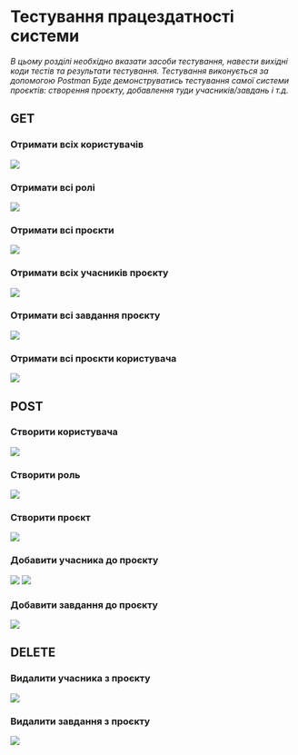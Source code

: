 # Тестування працездатності системи

*В цьому розділі необхідно вказати засоби тестування, навести вихідні коди тестів та результати тестування.*
*Тестування виконується за допомогою Postman*
*Буде демонструватись тестування самої системи проєктів: створення проєкту, добавлення туди учасників/завдань і т.д.*

## GET

### Отримати всіх користувачів

![](./images/all-users.jpg)

### Отримати всі ролі

![](./images/all-roles.jpg)

### Отримати всі проєкти

![](./images/all-projects.jpg)

### Отримати всіх учасників проєкту

![](./images/project-members.jpg)

### Отримати всі завдання проєкту

![](./images/project-tasks.jpg)

### Отримати всі проєкти користувача

![](./images/user-projects.jpg)

## POST

### Створити користувача

![](./images/create-user.jpg)

### Створити роль

![](./images/create-role.jpg)

### Створити проєкт

![](./images/create-project.jpg)

### Добавити учасника до проєкту

![](./images/add-member-request.jpg)
![](./images/add-member-result.jpg)

### Добавити завдання до проєкту

![](./images/add-task.jpg)

## DELETE

### Видалити учасника з проєкту

![](./images/delete-member.jpg)

### Видалити завдання з проєкту

![](./images/delete-task.jpg)
